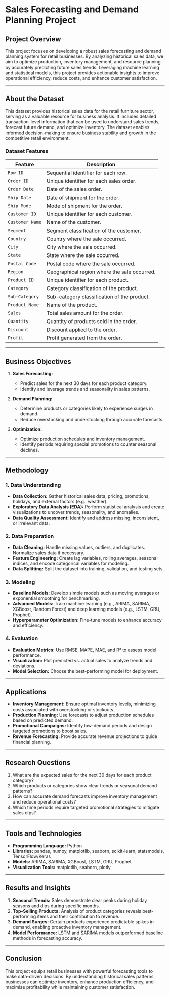 # Sales Forecasting and Demand Planning Project  

## Project Overview  
This project focuses on developing a robust sales forecasting and demand planning system for retail businesses. By analyzing historical sales data, we aim to optimize production, inventory management, and resource planning by accurately predicting future sales trends. Leveraging machine learning and statistical models, this project provides actionable insights to improve operational efficiency, reduce costs, and enhance customer satisfaction.

---

## About the Dataset  

This dataset provides historical sales data for the retail furniture sector, serving as a valuable resource for business analysis. It includes detailed transaction-level information that can be used to understand sales trends, forecast future demand, and optimize inventory. The dataset enables informed decision-making to ensure business stability and growth in the competitive retail environment.

### Dataset Features  

| Feature          | Description                                                                          |
|-------------------|--------------------------------------------------------------------------------------|
| `Row ID`         | Sequential identifier for each row.                                                 |
| `Order ID`       | Unique identifier for each sales order.                                             |
| `Order Date`     | Date of the sales order.                                                            |
| `Ship Date`      | Date of shipment for the order.                                                     |
| `Ship Mode`      | Mode of shipment for the order.                                                     |
| `Customer ID`    | Unique identifier for each customer.                                                |
| `Customer Name`  | Name of the customer.                                                               |
| `Segment`        | Segment classification of the customer.                                             |
| `Country`        | Country where the sale occurred.                                                    |
| `City`           | City where the sale occurred.                                                       |
| `State`          | State where the sale occurred.                                                      |
| `Postal Code`    | Postal code where the sale occurred.                                                |
| `Region`         | Geographical region where the sale occurred.                                        |
| `Product ID`     | Unique identifier for each product.                                                 |
| `Category`       | Category classification of the product.                                             |
| `Sub-Category`   | Sub-category classification of the product.                                         |
| `Product Name`   | Name of the product.                                                                |
| `Sales`          | Total sales amount for the order.                                                   |
| `Quantity`       | Quantity of products sold in the order.                                             |
| `Discount`       | Discount applied to the order.                                                      |
| `Profit`         | Profit generated from the order.                                                    |

---

## Business Objectives  

1. **Sales Forecasting:**  
   - Predict sales for the next 30 days for each product category.  
   - Identify and leverage trends and seasonality in sales patterns.  

2. **Demand Planning:**  
   - Determine products or categories likely to experience surges in demand.  
   - Reduce overstocking and understocking through accurate forecasts.  

3. **Optimization:**  
   - Optimize production schedules and inventory management.  
   - Identify periods requiring special promotions to counter seasonal declines.  

---

## Methodology  

### 1. **Data Understanding**  
   - **Data Collection:** Gather historical sales data, pricing, promotions, holidays, and external factors (e.g., weather).  
   - **Exploratory Data Analysis (EDA):** Perform statistical analysis and create visualizations to uncover trends, seasonality, and anomalies.  
   - **Data Quality Assessment:** Identify and address missing, inconsistent, or irrelevant data.  

### 2. **Data Preparation**  
   - **Data Cleaning:** Handle missing values, outliers, and duplicates. Normalize sales data if necessary.  
   - **Feature Engineering:** Create lag variables, rolling averages, seasonal indices, and encode categorical variables for modeling.  
   - **Data Splitting:** Split the dataset into training, validation, and testing sets.  

### 3. **Modeling**  
   - **Baseline Models:** Develop simple models such as moving averages or exponential smoothing for benchmarking.  
   - **Advanced Models:** Train machine learning (e.g., ARIMA, SARIMA, XGBoost, Random Forest) and deep learning models (e.g., LSTM, GRU, Prophet).  
   - **Hyperparameter Optimization:** Fine-tune models to enhance accuracy and efficiency.  

### 4. **Evaluation**  
   - **Evaluation Metrics:** Use RMSE, MAPE, MAE, and R² to assess model performance.  
   - **Visualization:** Plot predicted vs. actual sales to analyze trends and deviations.  
   - **Model Selection:** Choose the best-performing model for deployment.  

---

## Applications  

- **Inventory Management:** Ensure optimal inventory levels, minimizing costs associated with overstocking or stockouts.  
- **Production Planning:** Use forecasts to adjust production schedules based on predicted demand.  
- **Promotional Campaigns:** Identify low-demand periods and design targeted promotions to boost sales.  
- **Revenue Forecasting:** Provide accurate revenue projections to guide financial planning.  

---

## Research Questions  

1. What are the expected sales for the next 30 days for each product category?  
2. Which products or categories show clear trends or seasonal demand patterns?  
3. How can accurate demand forecasts improve inventory management and reduce operational costs?  
4. Which time periods require targeted promotional strategies to mitigate sales dips?  

---

## Tools and Technologies  

- **Programming Language:** Python  
- **Libraries:** pandas, numpy, matplotlib, seaborn, scikit-learn, statsmodels, TensorFlow/Keras  
- **Models:** ARIMA, SARIMA, XGBoost, LSTM, GRU, Prophet  
- **Visualization Tools:** matplotlib, seaborn, plotly  

---

## Results and Insights  

1. **Seasonal Trends:** Sales demonstrate clear peaks during holiday seasons and dips during specific months.  
2. **Top-Selling Products:** Analysis of product categories reveals best-performing items and their contribution to revenue.  
3. **Demand Surges:** Certain products experience predictable spikes in demand, enabling proactive inventory management.  
4. **Model Performance:** LSTM and SARIMA models outperformed baseline methods in forecasting accuracy.  

---

## Conclusion  

This project equips retail businesses with powerful forecasting tools to make data-driven decisions. By understanding historical sales patterns, businesses can optimize inventory, enhance production efficiency, and maximize profitability while maintaining customer satisfaction.
